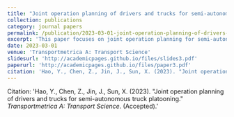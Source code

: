 ```yaml
---
title: "Joint operation planning of drivers and trucks for semi-autonomous truck platooning"
collection: publications
category: journal papers
permalink: /publication/2023-03-01-joint-operation-planning-of-drivers-and-trucks-for-semi-autonomous-truck-platooning
excerpt: 'This paper focuses on joint operation planning for semi-autonomous truck platooning.'
date: 2023-03-01
venue: 'Transportmetrica A: Transport Science'
slidesurl: 'http://academicpages.github.io/files/slides3.pdf'
paperurl: 'http://academicpages.github.io/files/paper3.pdf'
citation: 'Hao, Y., Chen, Z., Jin, J., Sun, X. (2023). "Joint operation planning of drivers and trucks for semi-autonomous truck platooning." <i>Transportmetrica A: Transport Science</i>. (Accepted).'
---
```

Citation: 'Hao, Y., Chen, Z., Jin, J., Sun, X. (2023). "Joint operation planning of drivers and trucks for semi-autonomous truck platooning." <i>Transportmetrica A: Transport Science</i>. (Accepted).'
